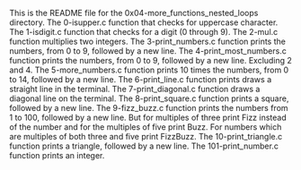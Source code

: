 This is the README file for the 0x04-more_functions_nested_loops directory.
The 0-isupper.c function that checks for uppercase character.
The 1-isdigit.c function that checks for a digit (0 through 9).
The 2-mul.c function multiplies two integers.
The 3-print_numbers.c function prints the numbers, from 0 to 9, followed by a new line.
The 4-print_most_numbers.c function prints the numbers, from 0 to 9, followed by a new line. Excluding 2 and 4.
The 5-more_numbers.c function prints 10 times the numbers, from 0 to 14, followed by a new line.
The 6-print_line.c function prints draws a straight line in the terminal.
The 7-print_diagonal.c function draws a diagonal line on the terminal.
The 8-print_square.c function  prints a square, followed by a new line.
The 9-fizz_buzz.c function  prints  the numbers from 1 to 100, followed by a new line. But for multiples of three print Fizz instead of the number and for the multiples of five print Buzz. For numbers which are multiples of both three and five print FizzBuzz.
The 10-print_triangle.c function prints a triangle, followed by a new line.
The 101-print_number.c function prints an integer.
